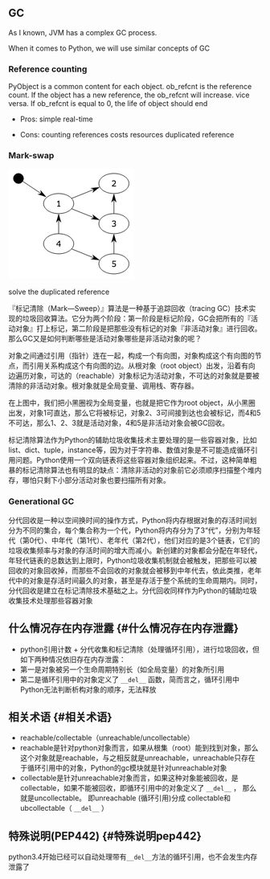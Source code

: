 ## GC

As I known, JVM has a complex GC process.

When it comes to Python, we will use similar concepts of GC

### Reference counting

PyObject is a common content for each object. ob\_refcnt is the reference count. If the object has a new reference, the ob\_refcnt will increase. vice versa. If ob\_refcnt is equal to 0, the life of object should end

* Pros:  simple real-time

* Cons: counting references costs resources duplicated reference

### Mark-swap

![](/assets/import3.png)

solve the duplicated reference

『标记清除（Mark—Sweep）』算法是一种基于追踪回收（tracing GC）技术实现的垃圾回收算法。它分为两个阶段：第一阶段是标记阶段，GC会把所有的『活动对象』打上标记，第二阶段是把那些没有标记的对象『非活动对象』进行回收。那么GC又是如何判断哪些是活动对象哪些是非活动对象的呢？

对象之间通过引用（指针）连在一起，构成一个有向图，对象构成这个有向图的节点，而引用关系构成这个有向图的边。从根对象（root object）出发，沿着有向边遍历对象，可达的（reachable）对象标记为活动对象，不可达的对象就是要被清除的非活动对象。根对象就是全局变量、调用栈、寄存器。

在上图中，我们把小黑圈视为全局变量，也就是把它作为root object，从小黑圈出发，对象1可直达，那么它将被标记，对象2、3可间接到达也会被标记，而4和5不可达，那么1、2、3就是活动对象，4和5是非活动对象会被GC回收。

标记清除算法作为Python的辅助垃圾收集技术主要处理的是一些容器对象，比如list、dict、tuple，instance等，因为对于字符串、数值对象是不可能造成循环引用问题。Python使用一个双向链表将这些容器对象组织起来。不过，这种简单粗暴的标记清除算法也有明显的缺点：清除非活动的对象前它必须顺序扫描整个堆内存，哪怕只剩下小部分活动对象也要扫描所有对象。

### Generational GC

分代回收是一种以空间换时间的操作方式，Python将内存根据对象的存活时间划分为不同的集合，每个集合称为一个代，Python将内存分为了3“代”，分别为年轻代（第0代）、中年代（第1代）、老年代（第2代），他们对应的是3个链表，它们的垃圾收集频率与对象的存活时间的增大而减小。新创建的对象都会分配在年轻代，年轻代链表的总数达到上限时，Python垃圾收集机制就会被触发，把那些可以被回收的对象回收掉，而那些不会回收的对象就会被移到中年代去，依此类推，老年代中的对象是存活时间最久的对象，甚至是存活于整个系统的生命周期内。同时，分代回收是建立在标记清除技术基础之上。分代回收同样作为Python的辅助垃圾收集技术处理那些容器对象

## 什么情况存在内存泄露 {#什么情况存在内存泄露}

* python引用计数 + 分代收集和标记清除（处理循环引用），进行垃圾回收，但如下两种情况依旧存在内存泄露：
* 第一是对象被另一个生命周期特别长（如全局变量）的对象所引用
* 第二是循环引用中的对象定义了
  `__del__`
  函数，简而言之，循环引用中Python无法判断析构对象的顺序，无法释放

## 相关术语 {#相关术语}

* reachable/collectable（unreachable/uncollectable）
* reachable是针对python对象而言，如果从根集（root）能到找到对象，那么这个对象就是reachable，与之相反就是unreachable，unreachable只存在于循环引用中的对象，Python的gc模块就是针对unreachable对象
* collectable是针对unreachable对象而言，如果这种对象能被回收，是collectable，如果不能被回收，即循环引用中的对象定义了
  `__del__`
  ， 那么就是uncollectable。 即unreachable \(循环引用\)分成 collectable和ubcollectable（
  `__del__`
  ）

## 特殊说明\(PEP442\) {#特殊说明pep442}

python3.4开始已经可以自动处理带有`__del__`方法的循环引用，也不会发生内存泄露了

